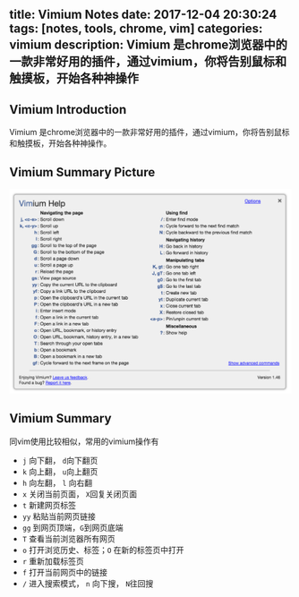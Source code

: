 title: Vimium Notes
date: 2017-12-04 20:30:24
tags: [notes, tools, chrome, vim]
categories: vimium
description: Vimium 是chrome浏览器中的一款非常好用的插件，通过vimium，你将告别鼠标和触摸板，开始各种神操作 
---

## Vimium Introduction
Vimium 是chrome浏览器中的一款非常好用的插件，通过vimium，你将告别鼠标和触摸板，开始各种神操作。

## Vimium Summary Picture

![Vimium Summary](/img/vimium.png)

## Vimium Summary 

同vim使用比较相似，常用的vimium操作有

- `j` 向下翻， `d`向下翻页
- `k` 向上翻， `u`向上翻页
- `h` 向左翻， `l` 向右翻
- `x` 关闭当前页面， `X`回复关闭页面
- `t` 新建网页标签
- `yy` 粘贴当前网页链接
- `gg` 到网页顶端，`G`到网页底端
- `T` 查看当前浏览器所有网页
- `o` 打开浏览历史、标签；`O` 在新的标签页中打开
- `r` 重新加载标签页
- `f` 打开当前网页中的链接
- `/` 进入搜索模式， `n` 向下搜， `N`往回搜